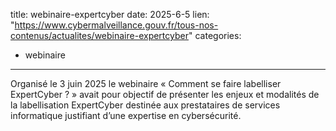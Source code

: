  
title: webinaire-expertcyber
date: 2025-6-5
lien: "https://www.cybermalveillance.gouv.fr/tous-nos-contenus/actualites/webinaire-expertcyber"
categories:
  - webinaire
---

Organisé le 3 juin 2025
le webinaire « Comment se faire labelliser ExpertCyber ? » avait pour objectif de présenter les enjeux et modalités de la labellisation ExpertCyber
destinée aux prestataires de services informatique justifiant d’une expertise en cybersécurité.

